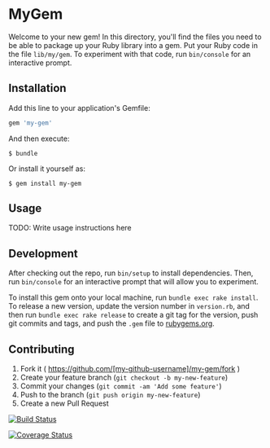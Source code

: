 # MyGem

Welcome to your new gem! In this directory, you'll find the files you need to be able to package up your Ruby library into a gem. Put your Ruby code in the file `lib/my/gem`. To experiment with that code, run `bin/console` for an interactive prompt.


 ## Installation

Add this line to your application's Gemfile:

```ruby
gem 'my-gem'
```

And then execute:

    $ bundle

Or install it yourself as:

    $ gem install my-gem

## Usage

TODO: Write usage instructions here

## Development

After checking out the repo, run `bin/setup` to install dependencies. Then, run `bin/console` for an interactive prompt that will allow you to experiment.

To install this gem onto your local machine, run `bundle exec rake install`. To release a new version, update the version number in `version.rb`, and then run `bundle exec rake release` to create a git tag for the version, push git commits and tags, and push the `.gem` file to [rubygems.org](https://rubygems.org).

## Contributing

1. Fork it ( https://github.com/[my-github-username]/my-gem/fork )
2. Create your feature branch (`git checkout -b my-new-feature`)
3. Commit your changes (`git commit -am 'Add some feature'`)
4. Push to the branch (`git push origin my-new-feature`)
5. Create a new Pull Request

[![Build Status](https://travis-ci.org/jaglez/my-gem.svg?branch=master)](https://travis-ci.org/jaglez/my-gem)

[![Coverage Status](https://coveralls.io/repos/jaglez/my-gem/badge.svg?branch=master&service=github)](https://coveralls.io/github/jaglez/my-gem?branch=master)

